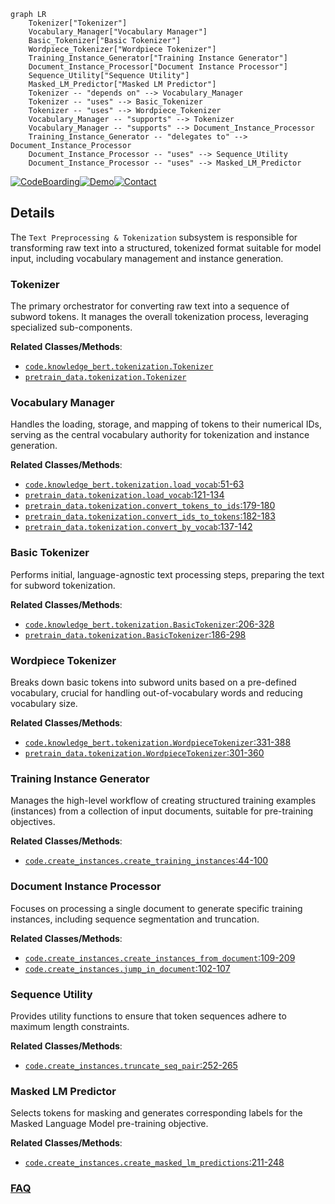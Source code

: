 ```mermaid
graph LR
    Tokenizer["Tokenizer"]
    Vocabulary_Manager["Vocabulary Manager"]
    Basic_Tokenizer["Basic Tokenizer"]
    Wordpiece_Tokenizer["Wordpiece Tokenizer"]
    Training_Instance_Generator["Training Instance Generator"]
    Document_Instance_Processor["Document Instance Processor"]
    Sequence_Utility["Sequence Utility"]
    Masked_LM_Predictor["Masked LM Predictor"]
    Tokenizer -- "depends on" --> Vocabulary_Manager
    Tokenizer -- "uses" --> Basic_Tokenizer
    Tokenizer -- "uses" --> Wordpiece_Tokenizer
    Vocabulary_Manager -- "supports" --> Tokenizer
    Vocabulary_Manager -- "supports" --> Document_Instance_Processor
    Training_Instance_Generator -- "delegates to" --> Document_Instance_Processor
    Document_Instance_Processor -- "uses" --> Sequence_Utility
    Document_Instance_Processor -- "uses" --> Masked_LM_Predictor
```

[![CodeBoarding](https://img.shields.io/badge/Generated%20by-CodeBoarding-9cf?style=flat-square)](https://github.com/CodeBoarding/GeneratedOnBoardings)[![Demo](https://img.shields.io/badge/Try%20our-Demo-blue?style=flat-square)](https://www.codeboarding.org/demo)[![Contact](https://img.shields.io/badge/Contact%20us%20-%20contact@codeboarding.org-lightgrey?style=flat-square)](mailto:contact@codeboarding.org)

## Details

The `Text Preprocessing & Tokenization` subsystem is responsible for transforming raw text into a structured, tokenized format suitable for model input, including vocabulary management and instance generation.

### Tokenizer
The primary orchestrator for converting raw text into a sequence of subword tokens. It manages the overall tokenization process, leveraging specialized sub-components.


**Related Classes/Methods**:

- <a href="https://github.com/thunlp/ERNIE/blob/master/code/knowledge_bert/tokenization.py" target="_blank" rel="noopener noreferrer">`code.knowledge_bert.tokenization.Tokenizer`</a>
- <a href="https://github.com/thunlp/ERNIE/blob/master/pretrain_data/tokenization.py" target="_blank" rel="noopener noreferrer">`pretrain_data.tokenization.Tokenizer`</a>


### Vocabulary Manager
Handles the loading, storage, and mapping of tokens to their numerical IDs, serving as the central vocabulary authority for tokenization and instance generation.


**Related Classes/Methods**:

- <a href="https://github.com/thunlp/ERNIE/blob/master/code/knowledge_bert/tokenization.py#L51-L63" target="_blank" rel="noopener noreferrer">`code.knowledge_bert.tokenization.load_vocab`:51-63</a>
- <a href="https://github.com/thunlp/ERNIE/blob/master/pretrain_data/tokenization.py#L121-L134" target="_blank" rel="noopener noreferrer">`pretrain_data.tokenization.load_vocab`:121-134</a>
- <a href="https://github.com/thunlp/ERNIE/blob/master/pretrain_data/tokenization.py#L179-L180" target="_blank" rel="noopener noreferrer">`pretrain_data.tokenization.convert_tokens_to_ids`:179-180</a>
- <a href="https://github.com/thunlp/ERNIE/blob/master/pretrain_data/tokenization.py#L182-L183" target="_blank" rel="noopener noreferrer">`pretrain_data.tokenization.convert_ids_to_tokens`:182-183</a>
- <a href="https://github.com/thunlp/ERNIE/blob/master/pretrain_data/tokenization.py#L137-L142" target="_blank" rel="noopener noreferrer">`pretrain_data.tokenization.convert_by_vocab`:137-142</a>


### Basic Tokenizer
Performs initial, language-agnostic text processing steps, preparing the text for subword tokenization.


**Related Classes/Methods**:

- <a href="https://github.com/thunlp/ERNIE/blob/master/code/knowledge_bert/tokenization.py#L206-L328" target="_blank" rel="noopener noreferrer">`code.knowledge_bert.tokenization.BasicTokenizer`:206-328</a>
- <a href="https://github.com/thunlp/ERNIE/blob/master/pretrain_data/tokenization.py#L186-L298" target="_blank" rel="noopener noreferrer">`pretrain_data.tokenization.BasicTokenizer`:186-298</a>


### Wordpiece Tokenizer
Breaks down basic tokens into subword units based on a pre-defined vocabulary, crucial for handling out-of-vocabulary words and reducing vocabulary size.


**Related Classes/Methods**:

- <a href="https://github.com/thunlp/ERNIE/blob/master/code/knowledge_bert/tokenization.py#L331-L388" target="_blank" rel="noopener noreferrer">`code.knowledge_bert.tokenization.WordpieceTokenizer`:331-388</a>
- <a href="https://github.com/thunlp/ERNIE/blob/master/pretrain_data/tokenization.py#L301-L360" target="_blank" rel="noopener noreferrer">`pretrain_data.tokenization.WordpieceTokenizer`:301-360</a>


### Training Instance Generator
Manages the high-level workflow of creating structured training examples (instances) from a collection of input documents, suitable for pre-training objectives.


**Related Classes/Methods**:

- <a href="https://github.com/thunlp/ERNIE/blob/master/code/create_instances.py#L44-L100" target="_blank" rel="noopener noreferrer">`code.create_instances.create_training_instances`:44-100</a>


### Document Instance Processor
Focuses on processing a single document to generate specific training instances, including sequence segmentation and truncation.


**Related Classes/Methods**:

- <a href="https://github.com/thunlp/ERNIE/blob/master/code/create_instances.py#L109-L209" target="_blank" rel="noopener noreferrer">`code.create_instances.create_instances_from_document`:109-209</a>
- <a href="https://github.com/thunlp/ERNIE/blob/master/code/create_instances.py#L102-L107" target="_blank" rel="noopener noreferrer">`code.create_instances.jump_in_document`:102-107</a>


### Sequence Utility
Provides utility functions to ensure that token sequences adhere to maximum length constraints.


**Related Classes/Methods**:

- <a href="https://github.com/thunlp/ERNIE/blob/master/code/create_instances.py#L252-L265" target="_blank" rel="noopener noreferrer">`code.create_instances.truncate_seq_pair`:252-265</a>


### Masked LM Predictor
Selects tokens for masking and generates corresponding labels for the Masked Language Model pre-training objective.


**Related Classes/Methods**:

- <a href="https://github.com/thunlp/ERNIE/blob/master/code/create_instances.py#L211-L248" target="_blank" rel="noopener noreferrer">`code.create_instances.create_masked_lm_predictions`:211-248</a>




### [FAQ](https://github.com/CodeBoarding/GeneratedOnBoardings/tree/main?tab=readme-ov-file#faq)